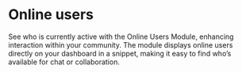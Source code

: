 # Online users
See who is currently active with the Online Users Module, enhancing interaction within your community. The module displays online users directly on your dashboard in a snippet, making it easy to find who’s available for chat or collaboration.